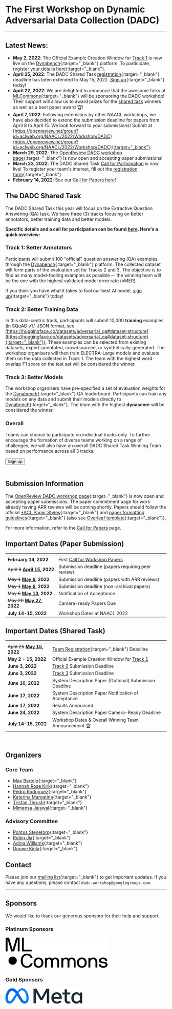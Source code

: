 # The First Workshop on Dynamic Adversarial Data Collection (DADC)
-----------------------------------------------------------------------------

## Latest News: 
* **May 2, 2022**: The Official Example Creation Window for [Track 1](/shared-task.html#track-1-better-annotators) is now live on the [Dynabench](https://dynabench.org/tasks/qa){:target="_blank"} platform. To participate, [register your details here](https://docs.google.com/forms/d/e/1FAIpQLSfKXEFdkgkvxzZfvtT7EXhmzHjpzTYldca76Fd4P8APfvyGBA/viewform){:target="_blank"}. 
* **April 25, 2022**: The DADC Shared Task [registration](https://docs.google.com/forms/d/e/1FAIpQLSfKXEFdkgkvxzZfvtT7EXhmzHjpzTYldca76Fd4P8APfvyGBA/viewform){:target="_blank"} deadline has been extended to May 15, 2022. [Sign up](https://docs.google.com/forms/d/e/1FAIpQLSfKXEFdkgkvxzZfvtT7EXhmzHjpzTYldca76Fd4P8APfvyGBA/viewform){:target="_blank"} today!
* **April 22, 2022**: We are delighted to announce that the awesome folks at [MLCommons](https://mlcommons.org/en/){:target="_blank"} will be sponsoring the DADC workshop! Their support will allow us to award prizes for the [shared task](shared-task.html) winners as well as a best paper award 🏆!
* **April 7, 2022**: Following extensions by other NAACL workshops, we have also decided to extend the submission deadline for papers from April 8 to April 15. We look forward to your submissions! Submit at [https://openreview.net/group?id=aclweb.org/NAACL/2022/Workshop/DADC](https://openreview.net/group?id=aclweb.org/NAACL/2022/Workshop/DADC){:target="_blank"}. 
* **March 29, 2022**: The [OpenReview DADC workshop page](https://openreview.net/group?id=aclweb.org/NAACL/2022/Workshop/DADC){:target="_blank"} is now open and accepting paper submissions!
* **March 23, 2022**: The DADC Shared Task [Call for Participation](/shared-task.html) is now live! To register your team's interest, fill out the [registration form](https://docs.google.com/forms/d/e/1FAIpQLSfKXEFdkgkvxzZfvtT7EXhmzHjpzTYldca76Fd4P8APfvyGBA/viewform){:target="_blank"}.
* **February 14, 2022**: See our [Call for Papers here](/call-for-papers.html)!

## The DADC Shared Task
The DADC Shared Task this year will focus on the Extractive Question Answering (QA) task. We have three (3) tracks focusing on better annotators, better training data and better models.

**Specific details and a call for participation can be found [here](/shared-task.html). Here's a quick overview:** 

### Track 1: Better Annotators
Participants will submit 100 "official" question answering (QA) examples through the [Dynabench](https://dynabench.org/tasks/qa){:target="_blank"} platform. The collected dataset will form parts of the evaluation set for Tracks 2 and 3. The objective is to find as many model-fooling examples as possible -- the winning team will be the one with the highest validated model error rate (vMER).

If you think you have what it takes to fool our best AI model, [sign up](https://docs.google.com/forms/d/e/1FAIpQLSfKXEFdkgkvxzZfvtT7EXhmzHjpzTYldca76Fd4P8APfvyGBA/viewform){:target="_blank"} today!

### Track 2: Better Training Data
In this data-centric track, participants will submit 10,000 **training** examples (in SQuAD v1.1 JSON format, see [https://huggingface.co/datasets/adversarial_qa#dataset-structure](https://huggingface.co/datasets/adversarial_qa#dataset-structure){:target="_blank"}). These examples can be selected from existing datasets, expert-annotated, crowdsourced, or synthetically-generated. The workshop organisers will then train ELECTRA-Large models and evaluate them on the data collected in Track 1. The team with the highest word-overlap F1 score on the test set will be considered the winner.    

### Track 3: Better Models
The workshop organisers have pre-specified a set of evaluation weights for the [Dynabench](https://dynabench.org/tasks/qa){:target="_blank"} QA leaderboard. Participants can train any models on any data and submit their models directly to [Dynabench](https://dynabench.org/tasks/qa){:target="_blank"}. The team with the highest **dynascore** will be considered the winner.

### Overall
Teams can choose to participate on individual tracks only. To further encourage the formation of diverse teams working on a range of challenges, we will also have an overall DADC Shared Task Winning Team based on performance across all 3 tracks.

<form action="https://docs.google.com/forms/d/e/1FAIpQLSfKXEFdkgkvxzZfvtT7EXhmzHjpzTYldca76Fd4P8APfvyGBA/viewform" method="get" target="_blank"><button class="btn btn-success" type="submit">Sign up</button></form>
<br />

## Submission Information

The [OpenReview DADC workshop page](https://openreview.net/group?id=aclweb.org/NAACL/2022/Workshop/DADC){:target="_blank"} is now open and accepting paper submissions. 
The paper commitment page for work already having ARR reviews will be coming shortly.
Papers should follow the official [*ACL Paper Styles](https://github.com/acl-org/acl-style-files){:target="_blank"} and [paper formatting guidelines](https://acl-org.github.io/ACLPUB/formatting.html#paper-format){:target="_blank"} (also see [Overleaf template](https://www.overleaf.com/read/crtcwgxzjskr){:target="_blank"}).

For more information, refer to the [Call for Papers](/call-for-papers.html) page.
<br />

## Important Dates (Paper Submission)

| <!-- -->                                         | <!-- -->                                               |
|:-------------------------------------------------| :----------------------------------------------------- |
| **February 14, 2022**                            | First [Call for Workshop Papers](call-for-papers.html) |
| <del>April 8</del> **<ins>April 15</ins>, 2022** | Submission deadline (papers requiring peer review)     |
| <del>May 1</del> **<ins>May 6</ins>, 2022**      | Submission deadline (papers with ARR reviews)          |
| <del>May 1</del> **<ins>May 6</ins>, 2022**      | Submission deadline (non-archival papers)              |
| <del>May 6</del> **<ins>May 13</ins>, 2022**     | Notification of Acceptance                             |
| <del>May 20</del> **<ins>May 27</ins>, 2022**    | Camera-ready Papers Due                                |
| **July 14-15, 2022**                             | Workshop Dates at NAACL 2022                           |

## Important Dates (Shared Task)

| <!-- -->                                        | <!-- -->                                                                                                                                            |
|:------------------------------------------------| :-------------------------------------------------------------------------------------------------------------------------------------------------- |
| <del>April 25</del> **<ins>May 15</ins>, 2022** | [Team Registration](https://docs.google.com/forms/d/e/1FAIpQLSfKXEFdkgkvxzZfvtT7EXhmzHjpzTYldca76Fd4P8APfvyGBA/viewform){:target="_blank"} Deadline |
| **May 2 - 15, 2022**                            | Official Example Creation Window for [Track 1](/shared-task.html#track-1-better-annotators)                                                         |
| **June 3, 2022**                                | [Track 2](/shared-task.html#track-2-better-training-data) Submission Deadline                                                                       |
| **June 3, 2022**                                | [Track 3](/shared-task.html#track-3-better-models) Submission Deadline                                                                              |
| **June 10, 2022**                               | System Description Paper (Optional) Submission Deadline                                                                                             |
| **June 17, 2022**                               | System Description Paper Notification of Acceptance                                                                                                 |
| **June 17, 2022**                               | Results Announced                                                                                                                                   |
| **June 24, 2022**                               | System Description Paper Camera-Ready Deadline                                                                                                      |
| **July 14-15, 2022**                            | Workshop Dates & Overall Winning Team Announcement 🏆                                                                                                |

<br />


## Organizers


### Core Team

* [Max Bartolo](http://bartolo.ai/){:target="_blank"}
* [Hannah Rose Kirk](https://www.hannahrosekirk.com/){:target="_blank"}
* [Pedro Rodriguez](https://www.pedro.ai){:target="_blank"}
* [Katerina Margatina](https://katerinamargatina.github.io/){:target="_blank"}
* [Tristan Thrush](http://www.tristanthrush.com/){:target="_blank"}
* [Mimansa Jaiswal](https://mimansajaiswal.github.io/){:target="_blank"}

### Advisory Committee

* [Pontus Stenetorp](https://pontus.stenetorp.se/){:target="_blank"}
* [Robin Jia](https://robinjia.github.io/){:target="_blank"}
* [Adina Williams](https://wp.nyu.edu/adinawilliams/){:target="_blank"}
* [Douwe Kiela](https://douwekiela.github.io/){:target="_blank"}

[//]: # (### Program Committee)

[//]: # ()
[//]: # (* Shi Feng)

[//]: # (* Paul Röttger)

[//]: # (* Chen Zhao)

[//]: # (* Maharshi Gor)

[//]: # (* Johnny Wei)

[//]: # (* Maximilian Mozes)

[//]: # (* Joe Barrow)

[//]: # (* Yixin Nie)

[//]: # (* Candace Ross)

[//]: # (* Mohit Bansal)

[//]: # (* Bertram Vidgen)

[//]: # (* Scott Hale)

[//]: # (* Zeerak Talat)

[//]: # (* Amanpreet Singh)

[//]: # (* Atticus Geiger)

[//]: # (* Christopher Potts)

[//]: # (* Ethan Perez)

[//]: # (* Scott Yih)

[//]: # (* Sebastian Riedel)

[//]: # (* Eric Wallace)

[//]: # (* Joao Sedoc)

[//]: # (* John P. Lalor)

[//]: # (* Phu Mon Htut)

## Contact

Please join our [mailing list](https://groups.google.com/u/0/g/dadc-workshop){:target="_blank"} to get important updates. If you have any questions, please contact `dadc-workshop@googlegroups.com`.

<hr />

## Sponsors
We would like to thank our generous sponsors for their help and support.

### Platinum Sponsors

<a href="https://mlcommons.org/en/" target="_blank"><img src="/img/mlc_logo.png" width="320px" /></a>

### Gold Sponsors

<a href="https://ai.facebook.com/" target="_blank"><img src="/img/meta_logo.png"  width="240px"/></a>
